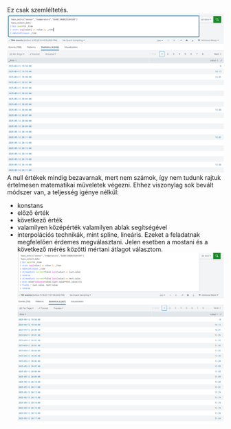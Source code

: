 Ez csak szemléltetés.  
![hiányzó értékek](103_missingvalue.png)  
A null értékek mindig bezavarnak, mert nem számok, így nem tudunk rajtuk értelmesen matematikai műveletek végezni. Ehhez viszonylag sok bevált módszer van, a teljesség igénye nélkül:
- konstans
- előző érték
- következő érték
- valamilyen középérték valamilyen ablak segítségével
- interpolációs technikák, mint spline, lineáris.
Ezeket a feladatnak megfelelően érdemes megválasztani. Jelen esetben a mostani és a következő mérés közötti mértani átlagot választom.  
![Becslés](103_fillmissingvalue.png)  